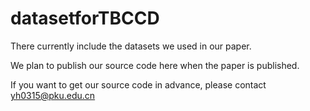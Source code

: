 # datasetforTBCCD

There currently include the datasets we used in our paper. 

We plan to publish our source code here when the paper is published. 

If you want to get our source code in advance, please contact yh0315@pku.edu.cn


